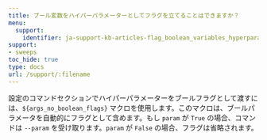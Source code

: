```yaml
---
title: ブール変数をハイパーパラメーターとしてフラグを立てることはできますか？
menu:
  support:
    identifier: ja-support-kb-articles-flag_boolean_variables_hyperparameters
support:
- sweeps
toc_hide: true
type: docs
url: /support/:filename
---
```


設定のコマンドセクションでハイパーパラメーターをブールフラグとして渡すには、`${args_no_boolean_flags}` マクロを使用します。このマクロは、ブールパラメータを自動的にフラグとして含めます。もし `param` が `True` の場合、コマンドは `--param` を受け取ります。`param` が `False` の場合、フラグは省略されます。
